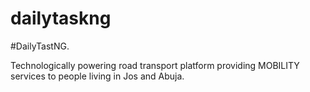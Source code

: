 # dailytaskng


#DailyTastNG. 

Technologically powering road transport platform providing MOBILITY services to people living in Jos and Abuja. 
